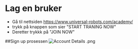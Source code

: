 # Lag en bruker

- Gå til nettsiden https://www.universal-robots.com/academy/
- trykk på knappen som sier "START TRANING NOW"
- Deretter trykkk på "JOIN NOW"

##Sign up prosessen
![Account Details .png](https://github.com/MasterShan/ur-robot/blob/patch-1/tutorial/Account%20Details%20.png?raw=true)
